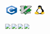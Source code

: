 <div style="display: inline_block"><br>
  <img align="center" alt="Rafa-Js" height="30" width="40" src="https://github.com/devicons/devicon/blob/master/icons/c/c-original.svg">
  <img align="center" alt="matheus-vim" height="30" width="40" src="https://github.com/devicons/devicon/blob/master/icons/vim/vim-original.svg">
  <img align="center" alt="matheus-vim" height="30" width="40" src="https://github.com/devicons/devicon/blob/master/icons/linux/linux-original.svg">
</div>

 ##
 
 <div>
  <a href="https://www.instagram.com/math_java" target="_blank"><img src="https://img.shields.io/badge/-Instagram-%23E4405F?style=for-the-badge&logo=instagram&logoColor=white" target="_blank"></a>
 <a href="https://discord.com/channels/@me" target="_blank"><img src="https://img.shields.io/badge/Discord-7289DA?style=for-the-badge&logo=discord&logoColor=white" target="_blank"></a> 
  <a href="https://www.linkedin.com/in/matheus-batista-6a72ba210/" target="_blank"><img src="https://img.shields.io/badge/-LinkedIn-%230077B5?style=for-the-badge&logo=linkedin&logoColor=white" target="_blank"></a>
   <a href = "mailto:vinyciusmatheus58@gmail.com"><img src="https://img.shields.io/badge/-Gmail-%23333?style=for-the-badge&logo=gmail&logoColor=white" target="_blank"></a>
 </div>

